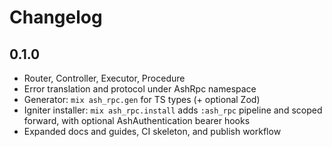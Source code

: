 # Changelog

## 0.1.0

- Router, Controller, Executor, Procedure
- Error translation and protocol under AshRpc namespace
- Generator: `mix ash_rpc.gen` for TS types (+ optional Zod)
- Igniter installer: `mix ash_rpc.install` adds `:ash_rpc` pipeline and scoped forward, with
  optional AshAuthentication bearer hooks
- Expanded docs and guides, CI skeleton, and publish workflow
